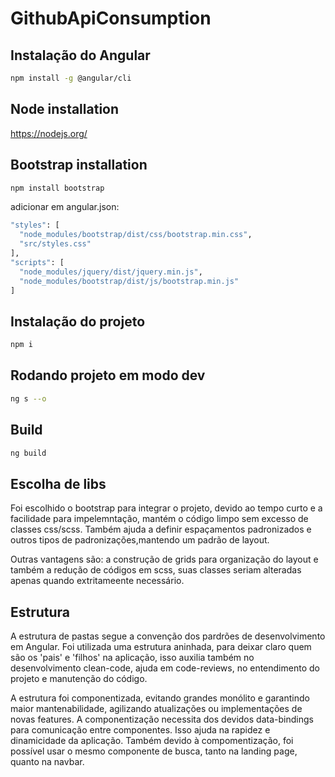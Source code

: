 # GithubApiConsumption

## Instalação do Angular
```sh
npm install -g @angular/cli
```

## Node installation
https://nodejs.org/

## Bootstrap installation
```sh
npm install bootstrap
```

adicionar em angular.json:
```sh
"styles": [
  "node_modules/bootstrap/dist/css/bootstrap.min.css",
  "src/styles.css"
],
"scripts": [
  "node_modules/jquery/dist/jquery.min.js",
  "node_modules/bootstrap/dist/js/bootstrap.min.js"
]
```
## Instalação do projeto
```sh
npm i
```

## Rodando projeto em modo dev
```sh
ng s --o
```

## Build
```sh
ng build
```

## Escolha de libs
Foi escolhido o bootstrap para integrar o projeto, devido ao tempo curto e a facilidade para impelemntação, mantém o código limpo sem excesso de classes css/scss. Também ajuda a definir espaçamentos padronizados e outros tipos de padronizações,mantendo um padrão de layout. 

Outras vantagens são: a construção de grids para organização do layout e também a redução de códigos em scss, suas classes seriam alteradas apenas quando extritameente necessário.

## Estrutura
A estrutura de pastas segue a convenção dos pardrões de desenvolvimento em Angular. Foi utilizada uma estrutura aninhada, para deixar claro quem são os 'pais' e 'filhos' na aplicação, isso auxilia também no desenvolvimento clean-code, ajuda em code-reviews, no entendimento do projeto e manutenção do código.

A estrutura foi componentizada, evitando grandes monólito e garantindo maior mantenabilidade, agilizando atualizações ou implementações de novas features. A componentização necessita dos devidos data-bindings para comunicação entre componentes. Isso ajuda na rapidez e dinamicidade da aplicação.
Também devido à compomentização, foi possível usar o mesmo componente de busca, tanto na landing page, quanto na navbar.
